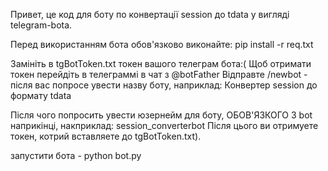 Привет, це код для боту по конвертації session до tdata у вигляді telegram-botа.

Перед використанням бота обов'язково виконайте:
pip install -r req.txt

Замініть в tgBotToken.txt токен вашого телеграм бота:(
Щоб отримати токен перейдіть в телеграммі в чат з @botFather
Відправте /newbot - після вас попросе увести назву боту, наприклад:
Конвертер session до формату tdata

Після чого попросить увести юзернейм для боту, ОБОВ'ЯЗКОГО З bot наприкінці, накприклад:
session_converterbot
Після цього ви отримуете токен, котрий вставляете до tgBotToken.txt).

запустити бота - python bot.py
